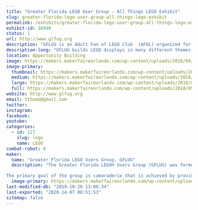 ```yaml
---
title: "Greater Florida LEGO User Group - All Things LEGO Exhibit"
slug: greater-florida-lego-user-group-all-things-lego-exhibit
permalink: /exhibits/greater-florida-lego-user-group-all-things-lego-exhibit/
exhibit-id: 36940
status: 1
url: http://www.glfug.org
description: "GFLUG is an Adult Fan of LEGO Club  (AFOL) organized for friendship and fellowship around our love of the brick. We collect, build, and display our My Own Creations, MOCs, in the Tampa and Orlando areas and points in between. "
description-long: "GFLUG builds LEGO displays in many different themes and layouts. We have built trains and towns, coasters and thrill rides, and mosaics and sculptures. We plan to have many different themes on display."
location: Opportunity Building
image: https://makers.makerfaireorlando.com/wp-content/uploads/2018/09/20180603_110349-1024x576.jpg
image-primary:
  thumbnail: https://makers.makerfaireorlando.com/wp-content/uploads/2018/09/20180603_110349-150x150.jpg
  medium: https://makers.makerfaireorlando.com/wp-content/uploads/2018/09/20180603_110349-300x169.jpg
  large: https://makers.makerfaireorlando.com/wp-content/uploads/2018/09/20180603_110349-1024x576.jpg
  full: https://makers.makerfaireorlando.com/wp-content/uploads/2018/09/20180603_110349.jpg
website: http://www.glfug.org
email: tthuma@gmail.com
twitter: 
instagram: 
facebook: 
youtube: 
categories:
  - id: 127
    slug: lego
    name: LEGO
combat-robot: 0
maker:
  name: "Greater Florida LEGO Users Group, GFLUG"
  description: "The Greater Florida LEGO® Users Group (GFLUG) was formed in summer of 2000 for the sole purpose of giving Adult Fans of LEGO® (AFoL) a way to express their unique hobby. Over the years we have displayed at numerous model railroad shows, art festivals, Disney conventions and sci-fi conventions as a group. GFLUG does not favor one form of the hobby over any other, giving its membership a wide range of exposure.

The primary goal of the group is camaraderie that is achieved by providing members the opportunity to meet other adults who share a common fascination with the LEGO® hobby through correspondence, meetings and events. We are a family oriented group with member's spouses and children helping at select events and enjoying the fruits of our building labor."
  image-primary: https://makers.makerfaireorlando.com/wp-content/uploads/2015/04/GFLUG-1024x787.jpg
last-modified-db: "2019-10-26 13:06:34"
last-exported: "2020-14-07 08:51:53"
sitemap: false
---
```


